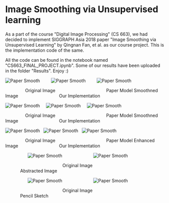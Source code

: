 # Image Smoothing via Unsupervised learning

As a part of the course "Digital Image Processing" (CS 663), we had decided to implement SIGGRAPH Asia 2018 paper "Image Smoothing via Unsupervised Learning" by Qingnan Fan, et al. as our course project. This is the implementation code of the same.

All the code can be found in the notebook named "CS663_FINAL_PROJECT.ipynb". Some of our results have been uploaded in the folder "Results". Enjoy :)

![Paper Smooth](https://github.com/ridayesh/Image-Smoothing-via-Unsupervised-Learning-CS-663/blob/master/Results/Result%201/Original_1.png) &nbsp; &nbsp; &nbsp; &nbsp;
![Paper Smooth](https://github.com/ridayesh/Image-Smoothing-via-Unsupervised-Learning-CS-663/blob/master/Results/Result%201/Smooth_Paper_model1.png) &nbsp; &nbsp; &nbsp; &nbsp;
![Paper Smooth](https://github.com/ridayesh/Image-Smoothing-via-Unsupervised-Learning-CS-663/blob/master/Results/Result%201/Smooth_our_implementation1.png)

&nbsp; &nbsp; &nbsp; &nbsp; &nbsp; &nbsp; &nbsp; &nbsp; Original Image &nbsp; &nbsp; &nbsp; &nbsp; &nbsp; &nbsp; &nbsp; &nbsp; &nbsp; &nbsp; &nbsp; &nbsp; &nbsp; &nbsp; &nbsp; &nbsp; &nbsp; &nbsp; &nbsp; &nbsp; Paper Model Smoothned Image &nbsp; &nbsp; &nbsp; &nbsp; &nbsp; &nbsp; &nbsp; &nbsp; &nbsp; &nbsp; &nbsp; &nbsp; &nbsp; &nbsp; &nbsp; &nbsp;  Our Implementation

![Paper Smooth](https://github.com/ridayesh/Image-Smoothing-via-Unsupervised-Learning-CS-663/blob/master/Results/Result%202/Original_2.png) &nbsp; &nbsp;
![Paper Smooth](https://github.com/ridayesh/Image-Smoothing-via-Unsupervised-Learning-CS-663/blob/master/Results/Result%202/Smooth_Paper_model2.png) &nbsp; &nbsp;
![Paper Smooth](https://github.com/ridayesh/Image-Smoothing-via-Unsupervised-Learning-CS-663/blob/master/Results/Result%202/Smooth_our_implementation2.png)

&nbsp; &nbsp; &nbsp; &nbsp; &nbsp; &nbsp; &nbsp; &nbsp; Original Image &nbsp; &nbsp; &nbsp; &nbsp; &nbsp; &nbsp; &nbsp; &nbsp; &nbsp; &nbsp; &nbsp; &nbsp; &nbsp; &nbsp; &nbsp; &nbsp; &nbsp; &nbsp; &nbsp; &nbsp; Paper Model Smoothned Image &nbsp; &nbsp; &nbsp; &nbsp; &nbsp; &nbsp; &nbsp; &nbsp; &nbsp; &nbsp; &nbsp; &nbsp; &nbsp; &nbsp; &nbsp; &nbsp;  Our Implementation

![Paper Smooth](https://github.com/ridayesh/Image-Smoothing-via-Unsupervised-Learning-CS-663/blob/master/Results/Result%203/Original_3.png) &nbsp; ![Paper Smooth](https://github.com/ridayesh/Image-Smoothing-via-Unsupervised-Learning-CS-663/blob/master/Results/Result%203/Enhanced_paper_model3.png) &nbsp;
![Paper Smooth](https://github.com/ridayesh/Image-Smoothing-via-Unsupervised-Learning-CS-663/blob/master/Results/Result%203/Enhanced_our_implementation3.png)

&nbsp; &nbsp; &nbsp; &nbsp; &nbsp; &nbsp; &nbsp; &nbsp; Original Image &nbsp; &nbsp; &nbsp; &nbsp; &nbsp; &nbsp; &nbsp; &nbsp; &nbsp; &nbsp; &nbsp; &nbsp; &nbsp; &nbsp; &nbsp; &nbsp; &nbsp; &nbsp; &nbsp; &nbsp; Paper Model Enhanced Image &nbsp; &nbsp; &nbsp; &nbsp; &nbsp; &nbsp; &nbsp; &nbsp; &nbsp; &nbsp; &nbsp; &nbsp; &nbsp; &nbsp; &nbsp; &nbsp;  Our Implementation

&nbsp; &nbsp; &nbsp; &nbsp; &nbsp; &nbsp; &nbsp; &nbsp; &nbsp; ![Paper Smooth](https://github.com/ridayesh/Image-Smoothing-via-Unsupervised-Learning-CS-663/blob/master/Results/Result%205/Original_5.png) &nbsp; &nbsp; &nbsp; &nbsp; &nbsp; &nbsp; &nbsp; &nbsp; &nbsp; &nbsp; &nbsp; &nbsp;
![Paper Smooth](https://github.com/ridayesh/Image-Smoothing-via-Unsupervised-Learning-CS-663/blob/master/Results/Result%205/Abstracted_image_5.png)


&nbsp; &nbsp; &nbsp; &nbsp; &nbsp; &nbsp; &nbsp; &nbsp; &nbsp; &nbsp; &nbsp; &nbsp; &nbsp; &nbsp; &nbsp; &nbsp; &nbsp; &nbsp; &nbsp; &nbsp; &nbsp; &nbsp; &nbsp; Original Image &nbsp; &nbsp; &nbsp; &nbsp; &nbsp; &nbsp; &nbsp; &nbsp; &nbsp; &nbsp; &nbsp; &nbsp; &nbsp; &nbsp; &nbsp; &nbsp; &nbsp; &nbsp; &nbsp; &nbsp; &nbsp; &nbsp; &nbsp; &nbsp; &nbsp; &nbsp; &nbsp; &nbsp; &nbsp; &nbsp; &nbsp; &nbsp; &nbsp; &nbsp; Abstracted Image &nbsp;

&nbsp; &nbsp; &nbsp; &nbsp; &nbsp; &nbsp; &nbsp; &nbsp; &nbsp; ![Paper Smooth](https://github.com/ridayesh/Image-Smoothing-via-Unsupervised-Learning-CS-663/blob/master/Results/Result%205/Original_5.png) &nbsp; &nbsp; &nbsp; &nbsp; &nbsp; &nbsp; &nbsp; &nbsp; &nbsp; &nbsp; &nbsp; &nbsp;
![Paper Smooth](https://github.com/ridayesh/Image-Smoothing-via-Unsupervised-Learning-CS-663/blob/master/Results/Result%205/Pencil_sketch_5.png)


&nbsp; &nbsp; &nbsp; &nbsp; &nbsp; &nbsp; &nbsp; &nbsp; &nbsp; &nbsp; &nbsp; &nbsp; &nbsp; &nbsp; &nbsp; &nbsp; &nbsp; &nbsp; &nbsp; &nbsp; &nbsp; &nbsp; &nbsp; Original Image &nbsp; &nbsp; &nbsp; &nbsp; &nbsp; &nbsp; &nbsp; &nbsp; &nbsp; &nbsp; &nbsp; &nbsp; &nbsp; &nbsp; &nbsp; &nbsp; &nbsp; &nbsp; &nbsp; &nbsp; &nbsp; &nbsp; &nbsp; &nbsp; &nbsp; &nbsp; &nbsp; &nbsp; &nbsp; &nbsp; &nbsp; &nbsp; &nbsp; &nbsp; Pencil Sketch &nbsp;
